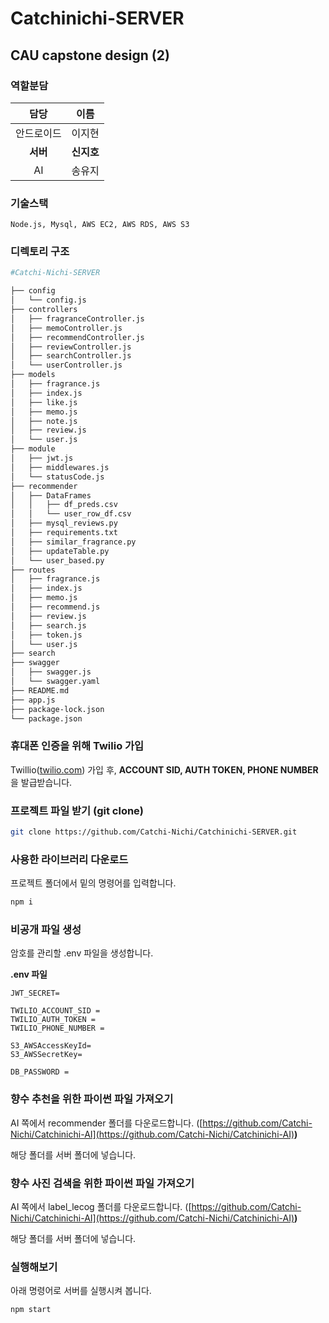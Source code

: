 # Catchinichi-SERVER

## CAU capstone design (2)

### 역할분담

|    담당    | 이름       |
| :--------: | ---------- |
| 안드로이드 | 이지현     |
|  **서버**  | **신지호** |
|     AI     | 송유지     |


### 기술스택

`Node.js, Mysql, AWS EC2, AWS RDS, AWS S3`

### 디렉토리 구조

```bash
#Catchi-Nichi-SERVER

├── config
│   └── config.js
├── controllers
│   ├── fragranceController.js
│   ├── memoController.js
│   ├── recommendController.js
│   ├── reviewController.js
│   ├── searchController.js
│   └── userController.js
├── models
│   ├── fragrance.js
│   ├── index.js
│   ├── like.js
│   ├── memo.js
│   ├── note.js
│   ├── review.js
│   └── user.js
├── module
│   ├── jwt.js
│   ├── middlewares.js
│   └── statusCode.js
├── recommender
│   ├── DataFrames
│   │   ├── df_preds.csv
│   │   └── user_row_df.csv
│   ├── mysql_reviews.py
│   ├── requirements.txt
│   ├── similar_fragrance.py
│   ├── updateTable.py
│   └── user_based.py
├── routes
│   ├── fragrance.js
│   ├── index.js
│   ├── memo.js
│   ├── recommend.js
│   ├── review.js
│   ├── search.js
│   ├── token.js
│   └── user.js
├── search
├── swagger
│   ├── swagger.js
│   └── swagger.yaml
├── README.md
├── app.js
├── package-lock.json
└── package.json
```

### 휴대폰 인증을 위해  Twilio 가입

Twillio([twilio.com](http://twilio.com/)) 가입 후, **ACCOUNT SID, AUTH TOKEN, PHONE NUMBER**을 발급받습니다.

### 프로젝트 파일 받기 (**git clone)**

```bash
git clone https://github.com/Catchi-Nichi/Catchinichi-SERVER.git
```

### 사용한 라이브러리 다운로드

프로젝트 폴더에서 밑의 명령어를 입력합니다.

```bash
npm i
```

### 비공개 파일 생성

암호를 관리할 .env 파일을 생성합니다.

**.env 파일**

```
JWT_SECRET= 

TWILIO_ACCOUNT_SID = 
TWILIO_AUTH_TOKEN = 
TWILIO_PHONE_NUMBER = 

S3_AWSAccessKeyId=
S3_AWSSecretKey=

DB_PASSWORD = 
```

### 향수 추천을 위한 파이썬 파일 가져오기

AI 쪽에서 recommender 폴더를 다운로드합니다. ([https://github.com/Catchi-Nichi/Catchinichi-AI](https://github.com/Catchi-Nichi/Catchinichi-AI)**)**

해당 폴더를 서버 폴더에 넣습니다.

### 향수 사진 검색을 위한 파이썬 파일 가져오기

AI 쪽에서 label_lecog 폴더를 다운로드합니다. ([https://github.com/Catchi-Nichi/Catchinichi-AI](https://github.com/Catchi-Nichi/Catchinichi-AI)**)**

해당 폴더를 서버 폴더에 넣습니다.

### 실행해보기

아래 명령어로 서버를 실행시켜 봅니다.

```bash
npm start
```
